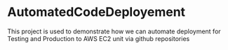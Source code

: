 # AutomatedCodeDeployement
This project is used to demonstrate how we can automate deployment for Testing and Production to AWS EC2 unit via github repositories
